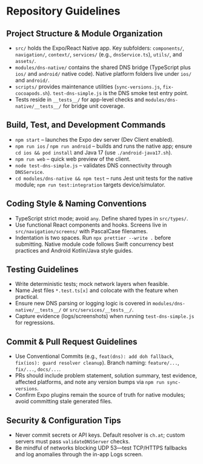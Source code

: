 # Repository Guidelines

## Project Structure & Module Organization
- `src/` holds the Expo/React Native app. Key subfolders: `components/`, `navigation/`, `context/`, `services/` (e.g., `dnsService.ts`), `utils/`, and `assets/`.
- `modules/dns-native/` contains the shared DNS bridge (TypeScript plus `ios/` and `android/` native code). Native platform folders live under `ios/` and `android/`.
- `scripts/` provides maintenance utilities (`sync-versions.js`, `fix-cocoapods.sh`). `test-dns-simple.js` is the DNS smoke test entry point.
- Tests reside in `__tests__/` for app-level checks and `modules/dns-native/__tests__/` for bridge unit coverage.

## Build, Test, and Development Commands
- `npm start` – launches the Expo dev server (Dev Client enabled).
- `npm run ios` / `npm run android` – builds and runs the native app; ensure `cd ios && pod install` and Java 17 (use `./android-java17.sh`).
- `npm run web` – quick web preview of the client.
- `node test-dns-simple.js` – validates DNS connectivity through `DNSService`.
- `cd modules/dns-native && npm test` – runs Jest unit tests for the native module; `npm run test:integration` targets device/simulator.

## Coding Style & Naming Conventions
- TypeScript strict mode; avoid `any`. Define shared types in `src/types/`.
- Use functional React components and hooks. Screens live in `src/navigation/screens/` with PascalCase filenames.
- Indentation is two spaces. Run `npx prettier --write .` before submitting. Native module code follows Swift concurrency best practices and Android Kotlin/Java style guides.

## Testing Guidelines
- Write deterministic tests; mock network layers when feasible.
- Name Jest files `*.test.ts[x]` and colocate with the feature when practical.
- Ensure new DNS parsing or logging logic is covered in `modules/dns-native/__tests__/` or `src/services/__tests__/`.
- Capture evidence (logs/screenshots) when running `test-dns-simple.js` for regressions.

## Commit & Pull Request Guidelines
- Use Conventional Commits (e.g., `feat(dns): add doh fallback`, `fix(ios): guard resolver cleanup`). Branch naming: `feature/...`, `fix/...`, `docs/...`.
- PRs should include problem statement, solution summary, test evidence, affected platforms, and note any version bumps via `npm run sync-versions`.
- Confirm Expo plugins remain the source of truth for native modules; avoid committing stale generated files.

## Security & Configuration Tips
- Never commit secrets or API keys. Default resolver is `ch.at`; custom servers must pass `validateDNSServer` checks.
- Be mindful of networks blocking UDP 53—test TCP/HTTPS fallbacks and log anomalies through the in-app Logs screen.

